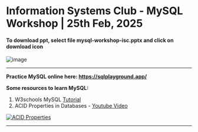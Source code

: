 # Information Systems Club - MySQL Workshop | 25th Feb, 2025

#### To download ppt,  select file mysql-workshop-isc.pptx and click on download icon

![image](https://github.com/user-attachments/assets/1780f9d3-3615-446c-acf1-70485f254782)

<hr>

__Practice MySQL online here: https://sqlplayground.app/__

__Some resources to learn MySQL:__

1. W3schools MySQL [Tutorial](https://www.w3schools.com/mysql/default.asp)
2. ACID Properties in Databases - [Youtube Video](https://www.youtube.com/watch?v=GAe5oB742dw)
>
[![ACID Properties](https://img.youtube.com/vi/GAe5oB742dw/0.jpg)](https://www.youtube.com/watch?v=GAe5oB742dw)

<hr>
